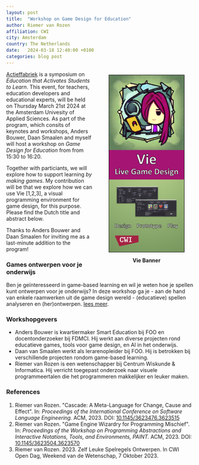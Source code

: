 ```yaml
---
layout: post
title:  "Workshop on Game Design for Education"
author: Riemer van Rozen
affiliation: CWI
city: Amsterdam
country: The Netherlands
date:   2024-03-18 12:40:00 +0100
categories: blog post
---
```

<div style="padding-left: 20px; padding-bottom: 10px; padding-top: 10px; float: right; width: 50%; text-align: center; font-weight: bold;">
<img src="/assets/Vie_banner.jpg" style="width: 80%; border: 1px solid black;">
<div style="padding-top: 10px">
Vie Banner
</div>
</div>

[Actieffabriek](https://actieffabriek.event-hva.nl/) is a 
symposium on *Education that Activates Students to Learn*.
This event, for teachers, education developers and educational experts,
will be held on Thursday March 21st 2024 at the Amsterdam Univesity of Applied Sciences.
As part of the program, which consits of keynotes and workshops,
Anders Bouwer, Daan Smaalen and myself will host a workshop on
*Game Design for Education* from from 15:30 to 16:20.

Together with particiants, we will explore
how to support learning *by making games*.
My contribution will be that we explore how we can use Vie [1,2,3],
a visual programming environment for game design,
for this purpose.
Please find the Dutch title and abstract below.

Thanks to Anders Bouwer and Daan Smaalen for inviting me as a last-minute addition to the program!

### Games ontwerpen voor je onderwijs
Ben je geïnteresseerd in game-based learning en wil je weten hoe je spellen kunt ontwerpen voor je onderwijs? In deze workshop ga je - aan de hand van enkele raamwerken uit de game design wereld - (educatieve) spellen analyseren en (her)ontwerpen. [lees meer](https://actieffabriek.event-hva.nl/page/1470696/1484619).

### Workshopgevers
* Anders Bouwer is kwartiermaker Smart Education bij FOO en docentonderzoeker bij FDMCI. Hij werkt aan diverse projecten rond educatieve games, tools voor game design, en AI in het onderwijs.
* Daan van Smaalen werkt als lerarenopleider bij FOO. Hij is betrokken bij verschillende projecten rondom game-based learning.
* Riemer van Rozen is een wetenschapper bij Centrum Wiskunde & Informatica. Hij verricht toegepast onderzoek naar visuele programmeertalen die het programmeren makkelijker en leuker maken.

### References
1. Riemer van Rozen. "Cascade: A Meta-Language for Change, Cause and Effect". In: *Proceedings of the International Conference on Software Language Engineering.* ACM, 2023. DOI: [10.1145/3623476.3623515](https://doi.org/10.1145/3623476.3623515)
2. Riemer van Rozen. "Game Engine Wizardry for Programming Mischief". In: *Proceedings of the Workshop on Programming Abstractions and Interactive Notations, Tools, and Environments, PAINT.* ACM, 2023. DOI: [10.1145/3623504.3623570](https://doi.org/10.1145/3623504.3623570)
3. Riemer van Rozen. 2023. Zelf Leuke Spelregels Ontwerpen. In CWI Open Dag,
Weekend van de Wetenschap, 7 Oktober 2023.